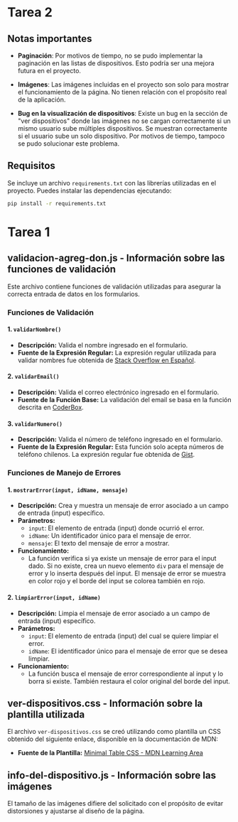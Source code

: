 # Tarea 2

## Notas importantes

- **Paginación**: Por motivos de tiempo, no se pudo implementar la paginación en las listas de dispositivos. Esto podría ser una mejora futura en el proyecto.

- **Imágenes**: Las imágenes incluidas en el proyecto son solo para mostrar el funcionamiento de la página. No tienen relación con el propósito real de la aplicación.

- **Bug en la visualización de dispositivos**: Existe un bug en la sección de "ver dispositivos" donde las imágenes no se cargan correctamente si un mismo usuario
  sube múltiples dispositivos. Se muestran correctamente si el usuario sube un solo dispositivo. Por motivos de tiempo, tampoco se pudo solucionar este problema.

## Requisitos

Se incluye un archivo `requirements.txt` con las librerías utilizadas en el proyecto. Puedes instalar las dependencias ejecutando:

```bash
pip install -r requirements.txt
```

# Tarea 1

## validacion-agreg-don.js - Información sobre las funciones de validación

Este archivo contiene funciones de validación utilizadas para asegurar la correcta entrada de datos en los formularios.

### Funciones de Validación

#### 1. `validarNombre()`

- **Descripción:** Valida el nombre ingresado en el formulario.
- **Fuente de la Expresión Regular:** La expresión regular utilizada para validar nombres fue obtenida de [Stack Overflow en Español](https://es.stackoverflow.com/questions/498065/crear-una-expresion-regular-para-validar-nombres).

#### 2. `validarEmail()`

- **Descripción:** Valida el correo electrónico ingresado en el formulario.
- **Fuente de la Función Base:** La validación del email se basa en la función descrita en [CoderBox](https://www.coderbox.net/blog/validar-email-usando-javascript-y-expresiones-regulares/).

#### 3. `validarNumero()`

- **Descripción:** Valida el número de teléfono ingresado en el formulario.
- **Fuente de la Expresión Regular:** Esta función solo acepta números de teléfono chilenos. La expresión regular fue obtenida de [Gist](https://gist.github.com/jaimeguaman/5819511#file-regex_celulares_chile).

### Funciones de Manejo de Errores

#### 1. `mostrarError(input, idName, mensaje)`

- **Descripción:** Crea y muestra un mensaje de error asociado a un campo de entrada (input) específico.
- **Parámetros:**
  - `input`: El elemento de entrada (input) donde ocurrió el error.
  - `idName`: Un identificador único para el mensaje de error.
  - `mensaje`: El texto del mensaje de error a mostrar.
- **Funcionamiento:**
  - La función verifica si ya existe un mensaje de error para el input dado. Si no existe, crea un nuevo elemento `div` para el mensaje de error y lo inserta después del input. El mensaje de error se muestra en color rojo y el borde del input se colorea también en rojo.

#### 2. `limpiarError(input, idName)`

- **Descripción:** Limpia el mensaje de error asociado a un campo de entrada (input) específico.
- **Parámetros:**
  - `input`: El elemento de entrada (input) del cual se quiere limpiar el error.
  - `idName`: El identificador único para el mensaje de error que se desea limpiar.
- **Funcionamiento:**
  - La función busca el mensaje de error correspondiente al input y lo borra si existe. También restaura el color original del borde del input.

## ver-dispositivos.css - Información sobre la plantilla utilizada

El archivo `ver-dispositivos.css` se creó utilizando como plantilla un CSS obtenido del siguiente enlace, disponible en la documentación de MDN:

- **Fuente de la Plantilla:** [Minimal Table CSS - MDN Learning Area](https://github.com/mdn/learning-area/blob/main/html/tables/basic/minimal-table.css)

## info-del-dispositivo.js - Información sobre las imágenes

El tamaño de las imágenes difiere del solicitado con el propósito de evitar distorsiones y ajustarse al diseño de la página.
